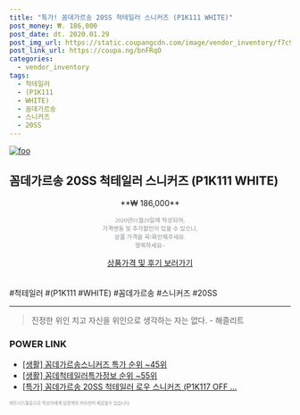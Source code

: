 ```yaml
--- 
title: "특가! 꼼데가르송 20SS 척테일러 스니커즈 (P1K111 WHITE)" 
post_money: ₩. 186,000 
post_date: dt. 2020.01.29 
post_img_url: https://static.coupangcdn.com/image/vendor_inventory/f7c9/134b50c86fc7fbcba1cda7a61843b9dea2cba3fbe842663a09a2f2a2a65f.jpg 
post_link_url: https://coupa.ng/bnFRqO 
categories: 
  - vendor_inventory 
tags: 
  - 척테일러 
  - (P1K111 
  - WHITE) 
  - 꼼데가르송 
  - 스니커즈 
  - 20SS 
--- 
```

[![foo](https://static.coupangcdn.com/image/vendor_inventory/f7c9/134b50c86fc7fbcba1cda7a61843b9dea2cba3fbe842663a09a2f2a2a65f.jpg)](https://coupa.ng/bnFRqO) 

## 꼼데가르송 20SS 척테일러 스니커즈 (P1K111 WHITE) 
<p style="text-align: center;">**₩ 186,000**</p> 
<p style="text-align: center;"><span style="color: #898c8f; font-family: Georgia,Times,serif; font-size: 0.75em;">2020년01월29일에 작성되어, <br>가격변동 및 추가할인이 있을 수 있으니,<br> 상품 가격을 꼭!확인해주세요.<br>행복하세요~</span> 
</p>	 
<div markdown="0" style="text-align: center;"><a href="https://coupa.ng/bnFRqO" class="btn btn--success">상품가격 및 후기 보러가기</a></div> 
<br><br> 
  #척테일러 #(P1K111 #WHITE) #꼼데가르송 #스니커즈 #20SS 
<hr> 

> 진정한 위인 치고 자신을 위인으로 생각하는 자는 없다. - 해즐리트 


### POWER LINK

* <a href="https://blog.naver.com/sakai111/221788184946" target="_blank"> [생활] 꼼데가르송스니커즈 특가 순위 ~45위</a>
* <a href="https://blog.naver.com/sakai111/221773422614" target="_blank"> [생활] 꼼데척테일러특가정보 순위 ~55위</a>
* <a href="https://blog.naver.com/santokki14/221790159182" target="_blank">[특가] 꼼데가르송 20SS 척테일러 로우 스니커즈 (P1K117 OFF ...</a>

<span style="color: #898c8f; font-family: Georgia,Times,serif; font-size: 0.55em;">파트너스활동으로 작성자에게 일정액의 커미션이 제공될수 있습니다.</span> 

